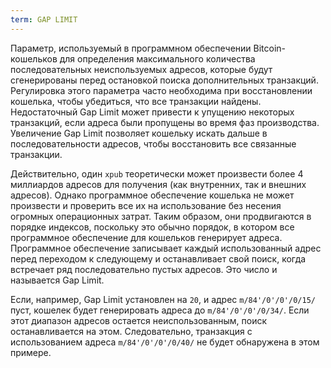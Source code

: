```yaml
---
term: GAP LIMIT
---
```


Параметр, используемый в программном обеспечении Bitcoin-кошельков для определения максимального количества последовательных неиспользуемых адресов, которые будут сгенерированы перед остановкой поиска дополнительных транзакций. Регулировка этого параметра часто необходима при восстановлении кошелька, чтобы убедиться, что все транзакции найдены. Недостаточный Gap Limit может привести к упущению некоторых транзакций, если адреса были пропущены во время фаз производства. Увеличение Gap Limit позволяет кошельку искать дальше в последовательности адресов, чтобы восстановить все связанные транзакции.

Действительно, один `xpub` теоретически может произвести более 4 миллиардов адресов для получения (как внутренних, так и внешних адресов). Однако программное обеспечение кошелька не может произвести и проверить все их на использование без несения огромных операционных затрат. Таким образом, они продвигаются в порядке индексов, поскольку это обычно порядок, в котором все программное обеспечение для кошельков генерирует адреса. Программное обеспечение записывает каждый использованный адрес перед переходом к следующему и останавливает свой поиск, когда встречает ряд последовательно пустых адресов. Это число и называется Gap Limit.

Если, например, Gap Limit установлен на `20`, и адрес `m/84'/0'/0'/0/15/` пуст, кошелек будет генерировать адреса до `m/84'/0'/0'/0/34/`. Если этот диапазон адресов остается неиспользованным, поиск останавливается на этом. Следовательно, транзакция с использованием адреса `m/84'/0'/0'/0/40/` не будет обнаружена в этом примере.
